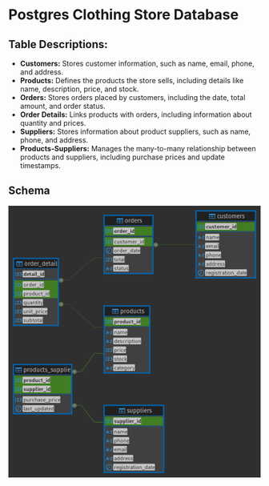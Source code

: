 # Postgres Clothing Store Database

## Table Descriptions:
- **Customers:** Stores customer information, such as name, email, phone, and address.
- **Products:** Defines the products the store sells, including details like name, description, price, and stock.
- **Orders:** Stores orders placed by customers, including the date, total amount, and order status.
- **Order Details:** Links products with orders, including information about quantity and prices.
- **Suppliers:** Stores information about product suppliers, such as name, phone, and address.
- **Products-Suppliers:** Manages the many-to-many relationship between products and suppliers, including purchase prices and update timestamps.

## Schema

![Clothing Store 1](./images/pic1.png)